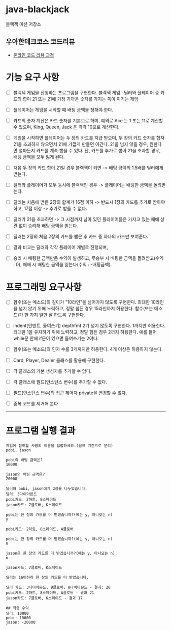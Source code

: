 # java-blackjack

블랙잭 미션 저장소

## 우아한테크코스 코드리뷰

- [온라인 코드 리뷰 과정](https://github.com/woowacourse/woowacourse-docs/blob/master/maincourse/README.md)
  


# 기능 요구 사항

- [ ] 블랙잭 게임을 진행하는 프로그램을 구현한다. 
    블랙잭 게임 : 딜러와 플레이어 중 카드의 합이 21 또는 21에 가장 가까운 숫자를 가지는 쪽이 이기는 게임


- [ ] 플레이어는 게임을 시작할 때 배팅 금액을 정해야 한다.


- [ ] 카드의 숫자 계산은 카드 숫자를 기본으로 하며, 
    예외로 Ace 는 1 또는 11로 계산할 수 있으며, 
    King, Queen, Jack 은 각각 10으로 계산한다.


- [ ] 게임을 시작하면 플레이어는 두 장의 카드를 지급 받으며, 
    두 장의 카드 숫자를 합쳐 21을 초과하지 않으면서 21에 가깝게 만들면 이긴다. 
    21을 넘지 않을 경우, 원한다면 얼마든지 카드를 계속 뽑을 수 있다. 
    단, 카드를 추가로 뽑아 21을 초과할 경우, 배팅 금액을 모두 잃게 된다.


- [ ] 처음 두 장의 카드 합이 21일 경우 블랙잭이 되면 -> 배팅 금액의 1.5배를 딜러에게 받는다. 
- [ ] 딜러와 플레이어가 모두 동시에 블랙잭인 경우 -> 플레이어는 배팅한 금액을 돌려받는다.

- [ ] 딜러는 처음에 받은 2장의 합계가 
      16점 이하 -> 반드시 1장의 카드를 추가로 받아야 하고, 
      17점 이상 -> 추가로 받을 수 없다. 
- [ ] 딜러가 21을 초과하면 -> 그 시점까지 남아 있던 플레이어들은 가지고 있는 패에 상관 없이 승리해 배팅 금액을 받는다.


- [ ] 딜러는 2장의 처음 2장의 카드를 뽑은 후 카드 중 하나의 카드만 보여준다.


- [ ] 결과 비교는 딜러와 각각 플레이어 개별로 진행되며, 
- [ ] 승리 시 배팅한 금액만큼 수익이 발생하고, 무승부 시 배팅한 금액을 돌려받고(수익 : 0), 패배 시 배팅한 금액을 잃는다(수익 : -배팅금액).



# 프로그래밍 요구사항

- [ ] 함수(또는 메소드)의 길이가 "10라인"을 넘어가지 않도록 구현한다.
    최대한 10라인을 넘지 않기 위해 노력하고, 정말 힘든 경우 15라인까지 허용한다.
    함수(또는 메소드)가 한 가지 일만 잘 하도록 구현한다.
- [ ] indent(인덴트, 들여쓰기) depthfmf 2가 넘지 않도록 구현한다. 1까지만 허용한다.
    최대한 1을 유지하기 위해 노력하고, 정말 힘든 경우 2까지 허용한다. 
    예를 들어 while문 안에 if문이 있으면 들여쓰기는 2이다.
- [ ] 함수(또는 메소드)의 인자 수를 3개까지만 허용한다. 4개 이상은 허용하지 않는다.

- [ ] Card, Player, Dealer 클래스를 활용해 구현한다.
- [ ] 각 클래스의 기본 생성자를 추가할 수 없다.
- [ ] 각 클래스에 필드(인스턴스 변수)를 추가할 수 없다.
- [ ] 필드(인스턴스 변수)의 접근 제어자 private을 변경할 수 없다.
- [ ] 중복 코드를 제거해 본다


---
# 프로그램 실행 결과
```
게임에 참여할 사람의 이름을 입렵하세요.(쉼표 기준으로 분리)
pobi, jason

pobi의 배팅 금액은?
10000

jason의 배팅 금액은?
20000

딜러와 pobi, jason에게 2장을 나누었습니다.
딜러: 3다이아몬드
pobi카드: 2하트, 8스페이드
jason카드: 7클로버, K스페이드

pobi는 한 장의 카드를 더 받겠습니까?(예는 y, 아니오는 n)
y

pobi카드: 2하트, 8스페이드, A클로버

pobi는 한 장의 카드를 더 받겠습니까?(예는 y, 아니오는 n)
n

jason은 한 장의 카드를 더 받겠습니까?(예는 y, 아니오는 n)
n

jason카드: 7클로버, K스페이드

딜러는 16이하라 한 장의 카드를 더 받았습니다.

딜러 카드: 3다이아몬드, 9클로버, 8다이아몬드 - 결과: 20
pobi카드: 2하트, 8스페이드, A클로버 - 결과 21
jason카드: 7클로버, K스페이드 - 결과 17

## 최종 수익
딜러: 10000
pobi: 10000
jason: -20000
```
